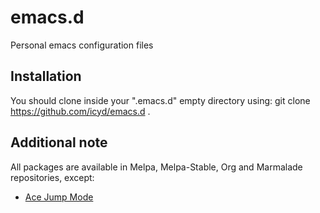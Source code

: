 # emacs.d
Personal emacs configuration files

## Installation
You should clone inside your  ".emacs.d" empty directory using:
git clone https://github.com/icyd/emacs.d .

## Additional note
All packages are available in Melpa, Melpa-Stable, Org and Marmalade
repositories, except:
- [Ace Jump Mode](https://github.com/winterTTr/ace-jump-mode)

